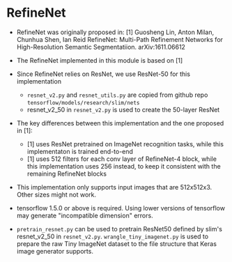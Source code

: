 # RefineNet


* RefineNet was originally proposed in:
[1] Guosheng Lin, Anton Milan, Chunhua Shen, Ian Reid
    RefineNet: Multi-Path Refinement Networks for High-Resolution Semantic Segmentatiion. arXiv:1611.06612

* The RefineNet implemented in this module is based on [1]

* Since RefineNet relies on ResNet, we use ResNet-50 for this implementation
    * `resnet_v2.py` and `resnet_utils.py` are copied from github repo `tensorflow/models/research/slim/nets`
    * resnet_v2_50 in `resnet_v2.py` is used to create the 50-layer ResNet

* The key differences between this implementation and the one proposed in [1]:
    * [1] uses ResNet pretrained on ImageNet recognition tasks, while this implementaton is trained end-to-end
    * [1] uses 512 filters for each conv layer of RefineNet-4 block, while this implementation uses 256 instead, to keep it consistent with the remaining RefineNet blocks

* This implementation only supports input images that are 512x512x3. Other sizes might not work.

* tensorflow 1.5.0 or above is required. Using lower versions of tensorflow may generate "incompatible dimension" errors.

* `pretrain_resnet.py` can be used to pretrain ResNet50 defined by slim's resnet_v2_50 in `resnet_v2.py`. `wrangle_tiny_imagenet.py` is used to prepare the raw Tiny ImageNet dataset to the file structure that Keras image generator supports.
